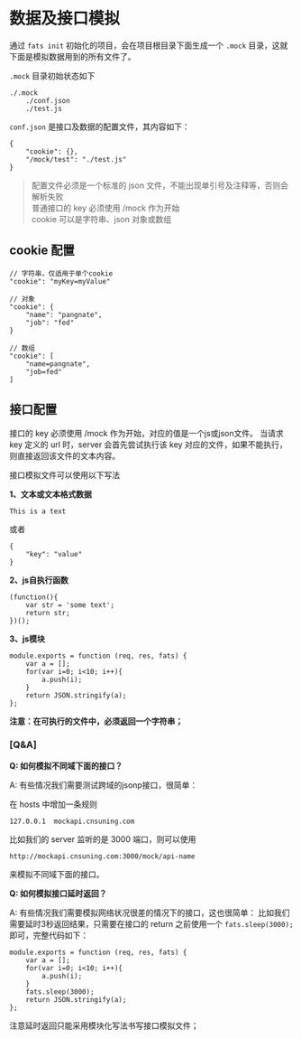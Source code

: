 # 数据及接口模拟

通过 `fats init` 初始化的项目，会在项目根目录下面生成一个 `.mock` 目录，这就下面是模拟数据用到的所有文件了。

`.mock` 目录初始状态如下

	./.mock
		./conf.json
		./test.js


`conf.json` 是接口及数据的配置文件，其内容如下：

	{
		"cookie": {},
		"/mock/test": "./test.js"
	}


> 配置文件必须是一个标准的 json 文件，不能出现单引号及注释等，否则会解析失败  
> 普通接口的 key 必须使用 /mock 作为开始  
> cookie 可以是字符串、json 对象或数组  

## cookie 配置

	// 字符串，仅适用于单个cookie
	"cookie": "myKey=myValue"

	// 对象
	"cookie": {
		"name": "pangnate",
		"job": "fed"
	}

	// 数组
	"cookie": [
		"name=pangnate",
		"job=fed"
	]

## 接口配置

接口的 key 必须使用 /mock 作为开始，对应的值是一个js或json文件。
当请求 key 定义的 url 时，server 会首先尝试执行该 key 对应的文件，如果不能执行，则直接返回该文件的文本内容。


接口模拟文件可以使用以下写法

**1、文本或文本格式数据**
	
	This is a text
或者

	{
		"key": "value"
	}
	
	
**2、js自执行函数**
	
	(function(){
		var str = 'some text';
		return str;
	})();
	

**3、js模块**

	module.exports = function (req, res, fats) {
		var a = [];
		for(var i=0; i<10; i++){
			a.push(i);
		}
		return JSON.stringify(a);
	};


**注意：在可执行的文件中，必须返回一个字符串；**


### **[Q&A]**

**Q: 如何模拟不同域下面的接口？**

A: 有些情况我们需要测试跨域的jsonp接口，很简单：

在 hosts 中增加一条规则

	127.0.0.1  mockapi.cnsuning.com

比如我们的 server 监听的是 3000 端口，则可以使用
	
	http://mockapi.cnsuning.com:3000/mock/api-name

来模拟不同域下面的接口。

**Q: 如何模拟接口延时返回？**

A: 有些情况我们需要模拟网络状况很差的情况下的接口，这也很简单：
比如我们需要延时3秒返回结果，只需要在接口的 return 之前使用一个 `fats.sleep(3000);` 即可，完整代码如下：

	module.exports = function (req, res, fats) {
		var a = [];
		for(var i=0; i<10; i++){
			a.push(i);
		}
		fats.sleep(3000);
		return JSON.stringify(a);
	};

注意延时返回只能采用模块化写法书写接口模拟文件；

